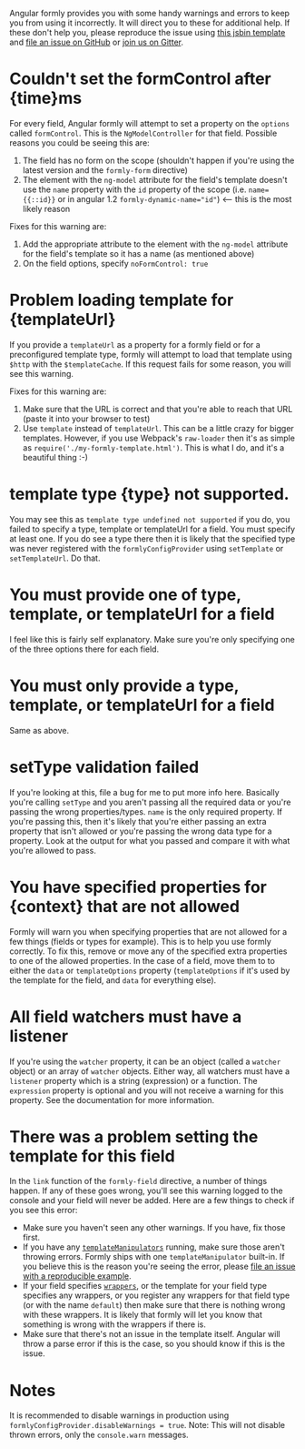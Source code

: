 Angular formly provides you with some handy warnings and errors to keep you from using it incorrectly. It will direct
you to these for additional help. If these don't help you, please reproduce the issue using
[this jsbin template](http://jsbin.com/biqesi/edit) and
[file an issue on GitHub](https://github.com/formly-js/angular-formly/issues) or
[join us on Gitter](https://gitter.im/formly-js/angular-formly).

# Couldn't set the formControl after {time}ms

For every field, Angular formly will attempt to set a property on the `options` called `formControl`. This is the
`NgModelController` for that field. Possible reasons you could be seeing this are:

1. The field has no form on the scope (shouldn't happen if you're using the latest version and the `formly-form`
directive)
2. The element with the `ng-model` attribute for the field's template doesn't use the `name` property with the `id`
property of the scope (i.e. `name={{::id}}` or in angular 1.2 `formly-dynamic-name="id"`) <-- this is the most likely
reason

Fixes for this warning are:

1. Add the appropriate attribute to the element with the `ng-model` attribute for the field's template so it has a name
(as mentioned above)
2. On the field options, specify `noFormControl: true`

# Problem loading template for {templateUrl}

If you provide a `templateUrl` as a property for a formly field or for a preconfigured template type, formly will
attempt to load that template using `$http` with the `$templateCache`. If this request fails for some reason, you will
see this warning.

Fixes for this warning are:

1. Make sure that the URL is correct and that you're able to reach that URL (paste it into your browser to test)
2. Use `template` instead of `templateUrl`. This can be a little crazy for bigger templates. However, if you use
Webpack's `raw-loader` then it's as simple as `require('./my-formly-template.html')`. This is what I do, and it's a
beautiful thing :-)

# template type {type} not supported.

You may see this as `template type undefined not supported` if you do, you failed to specify a type, template or
templateUrl for a field. You must specify at least one. If you do see a type there then it is likely that the specified
type was never registered with the `formlyConfigProvider` using `setTemplate` or `setTemplateUrl`. Do that.

# You must provide one of type, template, or templateUrl for a field

I feel like this is fairly self explanatory. Make sure you're only specifying one of the three options there for each
field.

# You must only provide a type, template, or templateUrl for a field

Same as above.

# setType validation failed

If you're looking at this, file a bug for me to put more info here. Basically you're calling `setType` and you aren't
passing all the required data or you're passing the wrong properties/types. `name` is the only required property. If
you're passing this, then it's likely that you're either passing an extra property that isn't allowed or you're passing
the wrong data type for a property. Look at the output for what you passed and compare it with what you're allowed to
pass.

# You have specified properties for {context} that are not allowed

Formly will warn you when specifying properties that are not allowed for a few things (fields or types for example).
This is to help you use formly correctly. To fix this, remove or move any of the specified extra properties to one of
the allowed properties. In the case of a field, move them to to either the `data` or `templateOptions` property
(`templateOptions` if it's used by the template for the field, and `data` for everything else).

# All field watchers must have a listener

If you're using the `watcher` property, it can be an object (called a `watcher` object) or an array of `watcher`
objects. Either way, all watchers must have a `listener` property which is a string (expression) or a function. The
`expression` property is optional and you will not receive a warning for this property. See the documentation for more
information.

# There was a problem setting the template for this field

In the `link` function of the `formly-field` directive, a number of things happen. If any of these goes wrong, you'll
see this warning logged to the console and your field will never be added. Here are a few things to check if you see
this error:

- Make sure you haven't seen any other warnings. If you have, fix those first.
- If you have any [`templateManipulators`](https://github.com/formly-js/angular-formly/#templatemanipulators) running,
make sure those aren't throwing errors. Formly ships with one `templateManipulator` built-in. If you believe this is the
reason you're seeing the error, please
[file an issue with a reproducible example](https://github.com/formly-js/angular-formly/blob/master/CONTRIBUTING.md#issues).
- If your field specifies [`wrappers`](https://github.com/formly-js/angular-formly#wrapper-stringarray-of-strings),
or the template for your field type specifies any wrappers, or you register any wrappers for that field type (or with
the name `default`) then make sure that there is nothing wrong with these wrappers. It is likely that formly will let
you know that something is wrong with the wrappers if there is.
- Make sure that there's not an issue in the template itself. Angular will throw a parse error if this is the case, so
you should know if this is the issue.

# Notes

It is recommended to disable warnings in production using `formlyConfigProvider.disableWarnings = true`. Note: This will
not disable thrown errors, only the `console.warn` messages.
